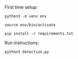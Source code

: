 First time setup:

```
python3 -m venv env

source env/bin/activate

pip install -r requirements.txt
```

Run instructions:
```
python3 detection.py
```